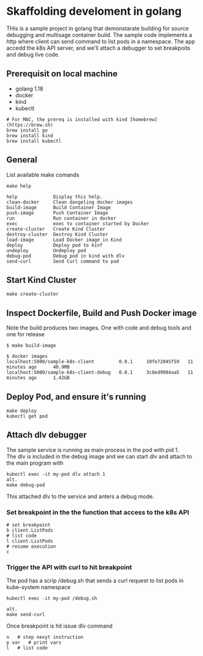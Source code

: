 # Skaffolding develoment in golang
THis is a sample project in golang that demonstarate building for source debugging and multisage container build.
The sample code implements a http where client can send command to list pods in a namespace. 
The app accedd the k8s API server, and we'll attach a debugger to set breakpoits and debug live code.

## Prerequisit on local machine
- golang 1.18
- docker
- kind
- kubectl
```
# For MAC, the prereq is installed with kind [homebrew](https://brew.sh)
brew install go
brew install kind
brew install kubectl
```

## General
List available make comands
```
make help

help             Display this help.
clean-docker     Clean dangeling docker images
build-image      Build Container Image
push-image       Push Container Image
run              Run container in docker
exec             exec to container started by Docker
create-cluster   Create Kind Cluster
destroy-cluster  Destroy Kind Cluster
load-image       Load Docker image in Kind
deploy           Deploy pod to kinf
undeploy         Undeploy pod
debug-pod        Debug pod in kind with dlv
send-curl        Send Curl command to pod
```

## Start Kind Cluster
```
make create-cluster
```

## Inspect Dockerfile, Build and Push Docker image
Note the build produces two images. One with code and debug tools and one for release
```
$ make build-image

$ docker images
localhost:5000/sample-k8s-client         0.0.1     10fe72045f59   11 minutes ago      40.9MB
localhost:5000/sample-k8s-client-debug   0.0.1     3c8ed9984aa5   11 minutes ago      1.42GB
```

## Deploy Pod, and ensure it's running 
```
make deploy
kubectl get pod
```

## Attach dlv debugger
The sample service is running as main process in the pod with pid 1.<br/>
The dlv is included in the debug image and we can start dlv and attach to the main program with
```
kubectl exec -it my-pod dlv attach 1
alt.
make debug-pod
```
This attached dlv to the service and anters a debug mode.<br/>

### Set breakpoint in the the function that access to the k8s API
```
# set breakpoint
b client.ListPods
# list code
l client.ListPods
# resume execution
c
```
### Trigger the API with curl to hit breakpoint
The pod has a scrip /debug.sh that sends a curl request to list pods in kube-system namespace
```
kubectl exec -it my-pod /debug.sh

alt.
make send-curl
```
Once breakpoint is hit issue dlv command
```
n 	# step nexyt instruction
p var	# print vars
l 	# list code

```








